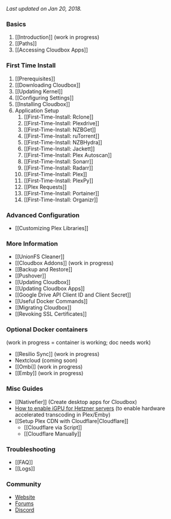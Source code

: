 _Last updated on Jan 20, 2018._

### Basics ###
1. [[Introduction]] (work in progress)
1. [[Paths]]
1. [[Accessing Cloudbox Apps]]

### First Time Install ###
1. [[Prerequisites]]
1. [[Downloading Cloudbox]]
1. [[Updating Kernel]]
1. [[Configuring Settings]]
1. [[Installing Cloudbox]]
1. Application Setup
    1. [[First-Time-Install: Rclone]]
    1. [[First-Time-Install: Plexdrive]]
    1. [[First-Time-Install: NZBGet]]
    1. [[First-Time-Install: ruTorrent]]
    1. [[First-Time-Install: NZBHydra]]
    1. [[First-Time-Install: Jackett]]
    1. [[First-Time-Install: Plex Autoscan]]
    1. [[First-Time-Install: Sonarr]]
    1. [[First-Time-Install: Radarr]]
    1. [[First-Time-Install: Plex]]
    1. [[First-Time-Install: PlexPy]]
    1. [[Plex Requests]]
    1. [[First-Time-Install: Portainer]]
    1. [[First-Time-Install: Organizr]]

### Advanced Configuration ###
- [[Customizing Plex Libraries]] 

### More Information ###
- [[UnionFS Cleaner]] 
- [[Cloudbox Addons]] (work in progress)
- [[Backup and Restore]]
- [[Pushover]]
- [[Updating Cloudbox]]
- [[Updating Cloudbox Apps]]
- [[Google Drive API Client ID and Client Secret]]
- [[Useful Docker Commands]]
- [[Migrating Cloudbox]]
- [[Revoking SSL Certificates]]


### Optional Docker containers 
(work in progress = container is working; doc needs work)
- [[Resilio Sync]] (work in progress)
- Nextcloud (coming soon)
- [[Ombi]] (work in progress)
- [[Emby]] (work in progress)

### Misc Guides
- [[Nativefier]] (Create desktop apps for Cloudbox)
- [How to enable iGPU for Hetzner servers](https://github.com/desimaniac/docs/blob/master/enable_igpu_on_hetzner.md) (to enable hardware accelerated transcoding in Plex/Emby)
- [[Setup Plex CDN with Cloudflare|Cloudflare]]
  - [[Cloudflare via Script]]
  - [[Cloudflare Manually]]



### Troubleshooting ###
- [[FAQ]]
- [[Logs]]

### Community ###
- [Website](https://www.cloudbox.rocks)
- [Forums](https://forums.cloudbox.rocks)
- [Discord](https://discord.gg/xmNYmSJ)
